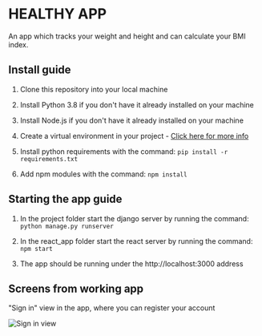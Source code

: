 <h1>HEALTHY APP</h1>  
An app which tracks your weight and height and can calculate your BMI index.

<h2>Install guide</h2>

1. Clone this repository into your local machine

2. Install Python 3.8 if you don't have it already installed on your machine

3. Install Node.js if you don't have it already installed on your machine

4. Create a virtual environment in your project - [Click here for more info](https://docs.python.org/3/tutorial/venv.html)

5. Install python requirements with the command: ```pip install -r requirements.txt```

6. Add npm modules with the command: ```npm install```

<h2>Starting the app guide</h2>

1. In the project folder start the django server by running the command: ```python manage.py runserver```

2. In the react_app folder start the react server by running the command: ```npm start```

3. The app should be running under the http://localhost:3000 address

<h2>Screens from working app</h2>  
"Sign in" view in the app, where you can register your account  

![Sign in view](https://github.com/FBerger7/HealthyApp/tree/master/resources/app_images/1.jpg?raw=true)

